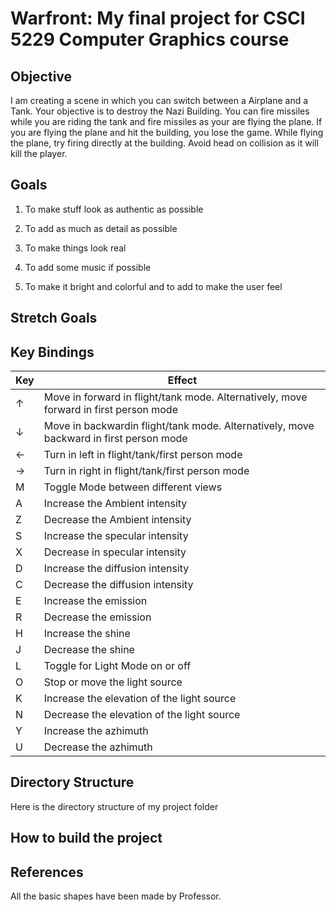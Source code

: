 # Warfront: My final project for CSCI 5229 Computer Graphics course


## Objective

I am creating a scene in which you can switch between a Airplane and a Tank. Your objective is to destroy
the Nazi Building. You can fire missiles while you are riding the tank and fire missiles as your are flying
the plane. If you are flying the plane and hit the building, you lose the game. While flying the plane, try 
firing directly at the building. Avoid head on collision as it will kill the player.




## Goals

1. To make stuff look as authentic as possible

2. To add as much as detail as possible

3. To make things look real

4. To add some music if possible

5. To make it bright and colorful and to add to make the user feel

## Stretch Goals


## Key Bindings

| Key | Effect |
| ---- |---- |
| &uarr; | Move in forward in flight/tank mode. Alternatively, move forward in first person mode |
| &darr; | Move in backwardin flight/tank mode. Alternatively, move backward in first person mode |
| &larr; | Turn in left in flight/tank/first person mode |
| &rarr; | Turn in right in flight/tank/first person mode  |
| M | Toggle Mode between different views |
| A | Increase the Ambient intensity |
| Z | Decrease the Ambient intensity |
| S | Increase the specular intensity |
| X | Decrease in specular intensity |
| D | Increase the diffusion intensity |
| C | Decrease the diffusion intensity |
| E | Increase the emission |
| R | Decrease the emission |
| H | Increase the shine |
| J | Decrease the shine |
| L | Toggle for Light Mode on or off |
| O | Stop or move the light source |
| K | Increase the elevation of the light source |
| N | Decrease the elevation of the light source |
| Y | Increase the azhimuth |
| U | Decrease the azhimuth |



## Directory Structure

Here is the directory structure of my project folder




## How to build the project


## References

All the basic shapes have been made by Professor. 


